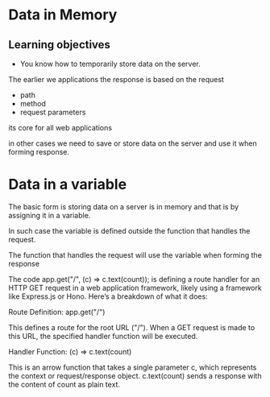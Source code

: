 # Data in Memory

## Learning objectives

* You know how to temporarily store data on the server.

The earlier we applications the response  is based on the request 
* path 
* method 
* request parameters 

its core for all web applications 

in other cases we need to save or store data on the server and use it when forming response.

# Data in a variable 

The basic form is storing data on a server is in memory and that is by assigning  it in a variable.

In such case the variable is defined outside the function that handles the request.

The function that handles the request will use the variable when forming the response 


The code app.get("/", (c) => c.text(count)); is defining a route handler for an HTTP GET request in a web application framework, likely using a framework like Express.js or Hono. Here’s a breakdown of what it does:

Route Definition: app.get("/")

This defines a route for the root URL ("/"). When a GET request is made to this URL, the specified handler function will be executed.

Handler Function: (c) => c.text(count)

This is an arrow function that takes a single parameter c, which represents the context or request/response object.
c.text(count) sends a response with the content of count as plain text.